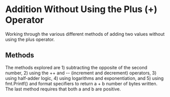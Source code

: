# Addition Without Using the Plus (+) Operator
Working through the various different methods of adding two values without using the plus operator. 

## Methods
The methods explored are 1) subtracting the opposite of the second number, 2) using the ++ and -- (increment and decrement) operators, 3) using half-adder logic, 4) using logarithms and exponentiation, and 5) using fmt.Printf() and format specifiers to return a + b number of bytes written. The last method requires that both a and b are positive. 